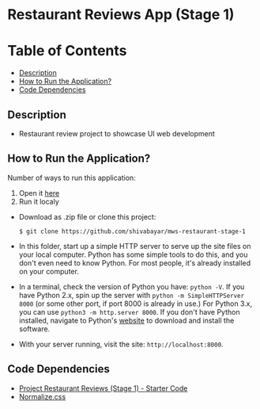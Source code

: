 Restaurant Reviews App (Stage 1)
===============================

# Table of Contents

* [Description](#description)
* [How to Run the Application?](#run-the-application)
* [Code Dependencies](#code-dependencies)

## Description

* Restaurant review project to showcase UI web development

## How to Run the Application?
Number of ways to run this application:

1. Open it [here](http://www.shivrajs.com/restaurant-reviews-app/)
2. Run it localy
* Download as .zip file or clone this project:

    ```
    $ git clone https://github.com/shivabayar/mws-restaurant-stage-1
    ```
* In this folder, start up a simple HTTP server to serve up the site files on your local computer. Python has some simple tools to do this, and you don't even need to know Python. For most people, it's already installed on your computer. 

* In a terminal, check the version of Python you have: `python -V`. If you have Python 2.x, spin up the server with `python -m SimpleHTTPServer 8000` (or some other port, if port 8000 is already in use.) For Python 3.x, you can use `python3 -m http.server 8000`. If you don't have Python installed, navigate to Python's [website](https://www.python.org/) to download and install the software.

* With your server running, visit the site: `http://localhost:8000`.

## Code Dependencies

* [Project Restaurant Reviews (Stage 1) - Starter Code](https://github.com/udacity/mws-restaurant-stage-1)
* [Normalize.css](https://necolas.github.io/normalize.css/)


